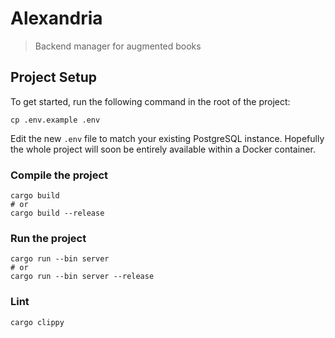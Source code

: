# Alexandria

> Backend manager for augmented books

## Project Setup

To get started, run the following command in the root of the project:

```shell
cp .env.example .env
```

Edit the new `.env` file to match your existing PostgreSQL instance.
Hopefully the whole project will soon be entirely available within a
Docker container.

### Compile the project
```shell
cargo build
# or
cargo build --release
```

### Run the project
```shell
cargo run --bin server
# or
cargo run --bin server --release
```

### Lint
```shell
cargo clippy
```
